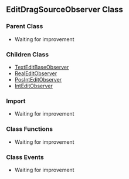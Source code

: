 ## EditDragSourceObserver Class

### Parent Class
* Waiting for improvement

### Children Class
* [TextEditBaseObserver](TextEditBase_Observer.md)
* [RealEditObserver](RealEdit_Observer.md)
* [PosIntEditObserver](PosIntEdit_Observer.md)
* [IntEditObserver](IntEdit_Observer.md)

### Import
* Waiting for improvement

### Class Functions
* Waiting for improvement

### Class Events
* Waiting for improvement